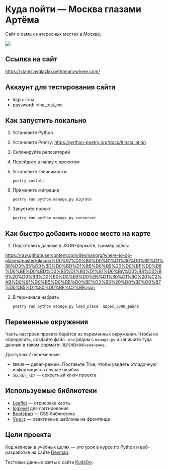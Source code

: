 # Куда пойти — Москва глазами Артёма

Cайт о самых интересных местах в Москве.

![](static/mainpage.png)

## Ссылка на сайт
https://stanislavglazko.pythonanywhere.com/


## Аккаунт для тестирования сайта

- login: Irina
- password: irina_test_me


## Как запустить локально

1) Установите Python
2) Установите Poetry: 
https://python-poetry.org/docs/#installation

3) Склонируйте репозиторий
4) Перейдите в папку с проектом
5) Установите зависимости:
    ```
    poetry install 
    ```
6) Примените миграции 
    ```
    poetry run python manage.py migrate
    ```
7) Запустите проект 
    ```
    poetry run python manage.py runserver
    ```

## Как быстро добавить новое место на карте

1) Подготовить данные в JSON-формате, пример здесь:

https://raw.githubusercontent.com/devmanorg/where-to-go-places/master/places/%D0%97%D0%B0%D0%B1%D1%80%D0%BE%D1%88%D0%B5%D0%BD%D0%BD%D1%8B%D0%B9%20%D0%BF%D0%B8%D0%BE%D0%BD%D0%B5%D1%80%D1%81%D0%BA%D0%B8%D0%B9%20%D0%BB%D0%B0%D0%B3%D0%B5%D1%80%D1%8C%20%C2%AB%D0%91%D0%B5%D0%BB%D0%BE%D0%B5%20%D0%BE%D0%B7%D0%B5%D1%80%D0%BE%C2%BB.json

2) В терминале набрать 
   ```
   poetry run python manage.py load_place  адрес_JSON_файла
   ```


## Переменные окружения

Часть настроек проекта берётся из переменных окружения. Чтобы их определить, создайте файл `.env` рядом с `manage.py` и запишите туда данные в таком формате: `ПЕРЕМЕННАЯ=значение`.

Доступны 2 переменные:
- `DEBUG` — дебаг-режим. Поставьте True, чтобы увидеть отладочную информацию в случае ошибки.
- `SECRET_KEY` — секретный ключ проекта


## Используемые библиотеки

* [Leaflet](https://leafletjs.com/) — отрисовка карты
* [loglevel](https://www.npmjs.com/package/loglevel) для логгирования
* [Bootstrap](https://getbootstrap.com/) — CSS библиотека
* [Vue.js](https://ru.vuejs.org/) — реактивные шаблоны на фронтенде

## Цели проекта

Код написан в учебных целях — это урок в курсе по Python и веб-разработке на сайте [Devman](https://dvmn.org).

Тестовые данные взяты с сайта [KudaGo](https://kudago.com).

